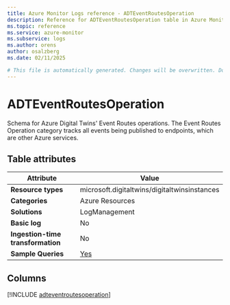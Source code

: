 ```yaml
---
title: Azure Monitor Logs reference - ADTEventRoutesOperation
description: Reference for ADTEventRoutesOperation table in Azure Monitor Logs.
ms.topic: reference
ms.service: azure-monitor
ms.subservice: logs
ms.author: orens
author: osalzberg
ms.date: 02/11/2025

# This file is automatically generated. Changes will be overwritten. Do not change this file directly.
---
```


# ADTEventRoutesOperation

Schema for Azure Digital Twins' Event Routes operations. The Event Routes Operation category tracks all events being published to endpoints, which are other Azure services.


## Table attributes

|Attribute|Value|
|---|---|
|**Resource types**|microsoft.digitaltwins/digitaltwinsinstances|
|**Categories**|Azure Resources|
|**Solutions**| LogManagement|
|**Basic log**|No|
|**Ingestion-time transformation**|No|
|**Sample Queries**|[Yes](/azure/azure-monitor/reference/queries/adteventroutesoperation)|



## Columns
  
[!INCLUDE [adteventroutesoperation](~/reusable-content/ce-skilling/azure/includes/azure-monitor/reference/tables/adteventroutesoperation-include.md)]
